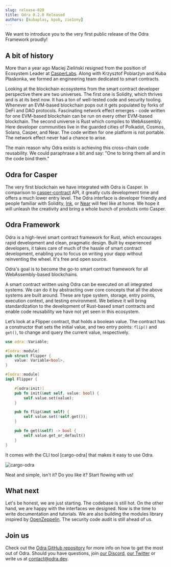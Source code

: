 ```yaml
---
slug: release-020
title: Odra 0.2.0 Released
authors: [kubaplas, kpob, zie1ony]
---
```


We want to introduce you to the very first public release of the Odra Framework proudly!

<!--truncate-->

## A bit of history
More than a year ago Maciej Zieliński resigned from the position of Ecosystem Leader at [CasperLabs][casperlabs].
Along with Krzysztof Pobiarżyn and Kuba Płaskonka, we formed an engineering team dedicated to smart contracts.

Looking at the blockchain ecosystems from the smart contract developer perspective there are two universes.
The first one is Solidity, which thrives and is at its best now.
It has a ton of well-tested code and security tooling.
Whenever an EVM-based blockchain pops out it gets populated by forks of DeFi and DAO protocols.
Fascinating network effect emerges - code written for one EVM-based blockchain can be run on every other EVM-based blockchain.
The second universe is Rust which compiles to WebAssembly.
Here developer communities live in the guarded cities of Polkadot, Cosmos, Solana, Casper, and Near. 
The code written for one platform is not portable.
The network effect never had a chance to arise.

The main reason why Odra exists is achieving this cross-chain code reusability.
We could paraphrase a bit and say:
"One to bring them all and in the code bind them."

## Odra for Casper
The very first blockchain we have integrated with Odra is Casper.
In comparison to [casper-contract][casper-contract] API, it greatly cuts development time and offers a much lower entry level.
The Odra interface is developer friendly and people familiar with Solidity, [Ink][ink], or [Near][near-sdk] will feel like at home.
We hope it will unleash the creativity and bring a whole bunch of products onto Casper.

## Odra Framework

Odra is a high-level smart contract framework for Rust, which encourages rapid development and clean, pragmatic design.
Built by experienced developers, it takes care of much of the hassle of smart contract development, enabling you to focus on writing your dapp without reinventing the wheel.
It's free and open source.

Odra's goal is to become the go-to smart contract framework for all WebAssembly-based blockchains. 

A smart contract written using Odra can be executed on all integrated systems.
We can do it by abstracting over core concepts that all the above systems are built around. 
These are type system, storage, entry points, execution context, and testing environment.
We believe it will bring standardization to the development of Rust-based smart contracts and enable code reusability we have not yet seen in this ecosystem.

Let’s look at a Flipper contract, that holds a boolean value.
The contract has a constructor that sets the initial value, and two entry points: `flip()` and `get()`, to change and query the current value, respectively.

```rust
use odra::Variable;

#[odra::module]
pub struct Flipper {
    value: Variable<bool>,
}

#[odra::module]
impl Flipper {

    #[odra(init)]
    pub fn init(&mut self, value: bool) {
        self.value.set(value);
    }

    pub fn flip(&mut self) {
        self.value.set(!self.get());
    }

    pub fn get(&self) -> bool {
        self.value.get_or_default()
    }
}
```

It comes with the CLI tool [cargo-odra] that makes it easy to use Odra.

![cargo-odra](./cargo_odra.gif)

Neat and simple, isn't it? Do you like it? Start flowing with us!

## What next

Let's be honest, we are just starting.
The codebase is still hot.
On the other hand, we are happy with the interfaces we designed.
Now is the time to write documentation and tutorials.
We are also building the modules library inspired by [OpenZeppelin][open-zeppelin].
The security code audit is still ahead of us.

## Join us

Check out the [Odra GitHub repository][odra-repo] for more info on how to get the most out of Odra. 
Should you have questions, join [our Discord][odra-discord], [our Twitter][odra-twitter] or write us at contact@odra.dev.

[casperlabs]:      https://casperlabs.io
[odra-repo]:       https://github.com/odradev/odra
[odra-discord]:    https://discord.gg/Mm5ABc9P8k
[odra-twitter]:    https://twitter.com/odradev
[casper-contract]: https://crates.io/crates/casper-contract
[ink]:             https://crates.io/crates/ink_lang
[near-sdk]:        https://crates.io/crates/near-sdk
[open-zeppelin]:   https://github.com/OpenZeppelin/openzeppelin-contracts/
